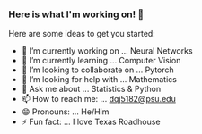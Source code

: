 ### Here is what I'm working on! 👋



Here are some ideas to get you started:

- 🔭 I’m currently working on ... Neural Networks
- 🌱 I’m currently learning ... Computer Vision
- 👯 I’m looking to collaborate on ... Pytorch
- 🤔 I’m looking for help with ... Mathematics
- 💬 Ask me about ... Statistics & Python
- 📫 How to reach me: ... dqj5182@psu.edu
- 😄 Pronouns: ... He/Him
- ⚡ Fun fact: ... I love Texas Roadhouse

